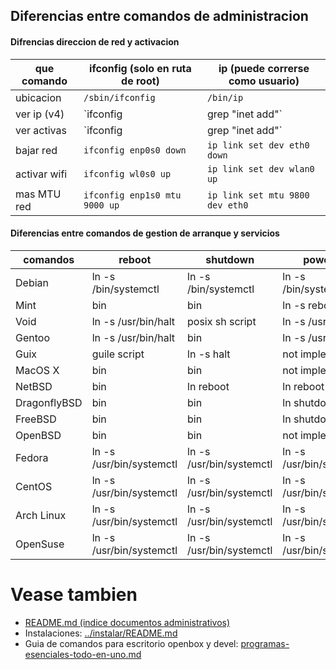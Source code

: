 

## Diferencias entre comandos de administracion


#### Difrencias direccion de red y activacion ###

| que comando | ifconfig (solo en ruta de root) | ip (puede correrse como usuario) |
| ----------- | ------------------------------- | -------------------------------- |
| ubicacion   | `/sbin/ifconfig`                | `/bin/ip`                        |
| ver ip (v4) | `ifconfig|grep "inet add"`      | `ip -4 addr|grep inet`           |
| ver activas | `ifconfig|grep "inet add"`      | `ip link ls up|grep mtu`         |
| bajar red   | `ifconfig enp0s0 down`          | `ip link set dev eth0 down`      |
| activar wifi | `ifconfig wl0s0 up`            | `ip link set dev wlan0 up`       |
| mas MTU red | `ifconfig enp1s0 mtu 9000 up`   | `ip link set mtu 9800 dev eth0`  |


#### Diferencias entre comandos de gestion de arranque y servicios ####

| comandos     | reboot               | shutdown                  | poweroff                  | halt                  | init                     |
| ------------ | -------------------- | ------------------------- | ------------------------- | --------------------- | ------------------------ |
| Debian       | ln -s /bin/systemctl | ln -s /bin/systemctl      | ln -s /bin/systemctl      | ln -s /bin/systemctl  | ln -s /lib/systemd/systemd |
| Mint         | bin                  | bin                       | ln -s reboot              | ln -s reboot          | bin                      |
| Void         | ln -s /usr/bin/halt  | posix sh script           | ln -s /usr/bin/halt       | bin                   | ln -s  /usr/bin/runit-init |
| Gentoo       | ln -s /usr/bin/halt  | bin                       | ln -s /usr/bin/halt       | bin                   | bin                      |
| Guix         | guile script         | ln -s halt                | not implemented           | guile script          | (from initrd)            |
| MacOS X      | bin                  | bin                       | not implemented           | bin                   | bin (launchd)            |
| NetBSD       | bin                  | ln reboot                 | ln reboot                 | ln reboot             | scrip/bin                |
| DragonflyBSD | bin                  | bin                       | ln shutdown               | ln reboot             | scrip/bin                |
| FreeBSD      | bin                  | bin                       | ln shutdown               | ln reboot             | scrip/bin                |
| OpenBSD      | bin                  | bin                       | not implemented           | ln reboot             | scrip/bin                |
| Fedora       | ln -s /usr/bin/systemctl | ln -s /usr/bin/systemctl | ln -s /usr/bin/systemctl | ln -s /usr/bin/systemctl | ln -s /usr/lib/systemd/systemd |
| CentOS       | ln -s /usr/bin/systemctl | ln -s /usr/bin/systemctl | ln -s /usr/bin/systemctl | ln -s /usr/bin/systemctl | ln -s /usr/lib/systemd/systemd |
| Arch Linux   | ln -s /usr/bin/systemctl | ln -s /usr/bin/systemctl | ln -s /usr/bin/systemctl | ln -s /usr/bin/systemctl | ln -s /usr/lib/systemd/systemd |
| OpenSuse     | ln -s /usr/bin/systemctl | ln -s /usr/bin/systemctl | ln -s /usr/bin/systemctl | ln -s /usr/bin/systemctl | ln -s /usr/lib/systemd/systemd |


# Vease tambien

* [README.md (indice documentos administrativos)](README.md)
* Instalaciones: [../instalar/README.md](../instalar/README.md)
* Guia de comandos para escritorio openbox y devel: [programas-esenciales-todo-en-uno.md](programas-esenciales-todo-en-uno.md)

